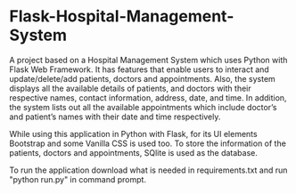 # Flask-Hospital-Management-System
  A project based on a Hospital Management System which uses Python with Flask Web Framework. It has features that enable users to interact and update/delete/add patients, doctors and appointments. Also, the system displays all the available details of patients, and doctors with their respective names, contact information, address, date, and time. In addition, the system lists out all the available appointments which include doctor’s and patient’s names with their date and time respectively. 
  
  While using this application in Python with Flask, for its UI elements Bootstrap and some Vanilla CSS is used too. To store the information of the patients, doctors and appointments, SQlite is used as the database.

To run the application download what is needed in requirements.txt and run "python run.py" in command prompt.
